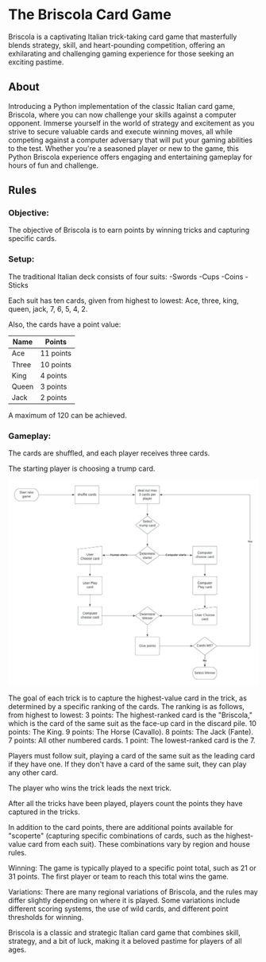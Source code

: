 # The Briscola Card Game
Briscola is a captivating Italian trick-taking card game that masterfully blends strategy, skill, and heart-pounding competition, offering an exhilarating and challenging gaming experience for those seeking an exciting pastime.


## **About**
Introducing a Python implementation of the classic Italian card game, Briscola, where you can now challenge your skills against a computer opponent. Immerse yourself in the world of strategy and excitement as you strive to secure valuable cards and execute winning moves, all while competing against a computer adversary that will put your gaming abilities to the test. Whether you're a seasoned player or new to the game, this Python Briscola experience offers engaging and entertaining gameplay for hours of fun and challenge.


## **Rules**
### Objective:
The objective of Briscola is to earn points by winning tricks and capturing specific cards.

### Setup:
The traditional Italian deck consists of four suits:
-Swords
-Cups
-Coins
-Sticks

Each suit has ten cards, given from highest to lowest:
Ace, three, king, queen, jack, 7, 6, 5, 4, 2.

Also, the cards have a point value:

| Name | Points |
| ----------- | ----------- |
| Ace 	| 11 points |
| Three 	| 10 points |
| King 	| 4 points |
| Queen 	| 3 points |
| Jack 	| 2 points |

A maximum of 120 can be achieved.

### Gameplay:

The cards are shuffled, and each player receives three cards.

The starting player is choosing a trump card.



![Flow Chart](https://github.com/Pymetheus/The-Briscola-card-game/blob/main/flow-chart-briscola_v1.jpeg)

The goal of each trick is to capture the highest-value card in the trick, as determined by a specific ranking of the cards. The ranking is as follows, from highest to lowest:
    3 points: The highest-ranked card is the "Briscola," which is the card of the same suit as the face-up card in the discard pile.
    10 points: The King.
    9 points: The Horse (Cavallo).
    8 points: The Jack (Fante).
    7 points: All other numbered cards.
    1 point: The lowest-ranked card is the 7.

Players must follow suit, playing a card of the same suit as the leading card if they have one. If they don't have a card of the same suit, they can play any other card.

The player who wins the trick leads the next trick.

After all the tricks have been played, players count the points they have captured in the tricks.

In addition to the card points, there are additional points available for "scoperte" (capturing specific combinations of cards, such as the highest-value card from each suit). These combinations vary by region and house rules.

Winning:
The game is typically played to a specific point total, such as 21 or 31 points. The first player or team to reach this total wins the game.

Variations:
There are many regional variations of Briscola, and the rules may differ slightly depending on where it is played. Some variations include different scoring systems, the use of wild cards, and different point thresholds for winning.

Briscola is a classic and strategic Italian card game that combines skill, strategy, and a bit of luck, making it a beloved pastime for players of all ages.
